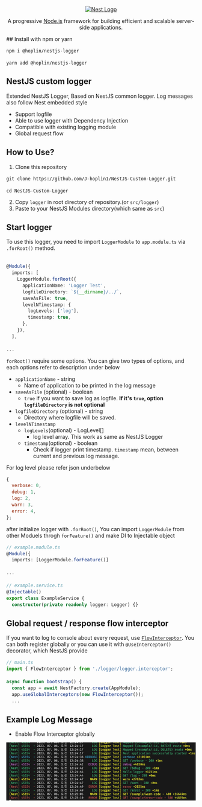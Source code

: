 <p align="center">
  <a href="http://nestjs.com/" target="blank"><img src="https://nestjs.com/img/logo-small.svg" width="200" alt="Nest Logo" /></a>
</p>

[circleci-image]: https://img.shields.io/circleci/build/github/nestjs/nest/master?token=abc123def456
[circleci-url]: https://circleci.com/gh/nestjs/nest

  <p align="center">A progressive <a href="http://nodejs.org" target="_blank">Node.js</a> framework for building efficient and scalable server-side applications.</p>
## Install with npm or yarn

```
npm i @hoplin/nestjs-logger

yarn add @hoplin/nestjs-logger
```

## NestJS custom logger

Extended NestJS Logger, Based on NestJS common logger. Log messages also follow Nest embedded style

- Support logfile
- Able to use logger with Dependency Injection
- Compatible with existing logging module
- Global request flow

## How to Use?

1. Clone this repository

```
git clone https://github.com/J-hoplin1/NestJS-Custom-Logger.git

cd NestJS-Custom-Logger
```

2. Copy `logger` in root directory of repository.(or `src/logger`)
3. Paste to your NestJS Modules directory(which same as `src`)

## Start logger

To use this logger, you need to import `LoggerModule` to `app.module.ts` via `.forRoot()` method.

```typescript

@Module({
  imports: [
    LoggerModule.forRoot({
      applicationName: 'Logger Test',
      logfileDirectory: `${__dirname}/../`,
      saveAsFile: true,
      levelNTimestamp: {
        logLevels: ['log'],
        timestamp: true,
      },
    }),
  ],

...
```

`forRoot()` require some options. You can give two types of options, and each options refer to description under below

- `applicationName` - string
  - Name of application to be printed in the log message
- `saveAsFile` (optional) - boolean
  - `true` if you want to save log as logfile. **If it's `true`, option `logfileDirectory` is not optional**
- `logfileDirectory` (optional) - string
  - Directory where logfile will be saved.
- `levelNTimestamp`
  - `logLevels`(optional) - LogLevel[]
    - log level array. This work as same as NestJS Logger
  - `timestamp`(optional) - boolean
    - Check if logger print timestamp. `timestamp` mean, between current and previous log message.

For log level please refer json underbelow

```javascript
{
  verbose: 0,
  debug: 1,
  log: 2,
  warn: 3,
  error: 4,
};
```

after initialize logger with `.forRoot()`, You can import `LoggerModule` from other Moduels throgh `forFeature()` and make DI to Injectable object

```typescript
// example.module.ts
@Module({
  imports: [LoggerModule.forFeature()]

...

// example.service.ts
@Injectable()
export class ExampleService {
  constructor(private readonly logger: Logger) {}
```

## Global request / response flow interceptor

If you want to log to console about every request, use [`FlowInterceptor`](./src/logger/logger.interceptor.ts). You can both register globally or you can use it with `@UseInterceptor()` decorator, which NestJS provide

```typescript
// main.ts
import { FlowInterceptor } from './logger/logger.interceptor';

async function bootstrap() {
  const app = await NestFactory.create(AppModule);
  app.useGlobalInterceptors(new FlowInterceptor());
  ...
```

## Example Log Message

- Enable Flow Interceptor globally

![img](./img/logger.png)
